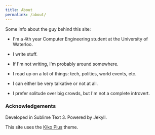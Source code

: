 ```yaml
---
title: About
permalink: /about/
---
```


Some info about the guy behind this site:

* I'm a 4th year Computer Engineering student at the University of Waterloo.

* I write stuff.

* If I'm not writing, I'm probably around somewhere.

* I read up on a lot of things: tech, politics, world events, etc.

* I can either be very talkative or not at all.

* I prefer solitude over big crowds, but I'm not a complete introvert.

### Acknowledgements

Developed in Sublime Text 3. Powered by Jekyll.

This site uses the [Kiko Plus](https://github.com/AWEEKJ/Kiko-plus) theme.